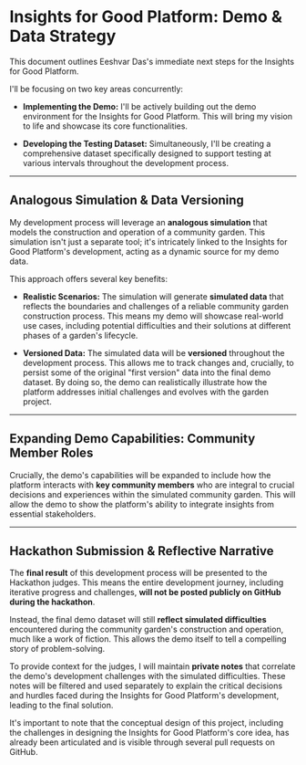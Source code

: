 # Insights for Good Platform: Demo & Data Strategy

This document outlines Eeshvar Das's immediate next steps for the Insights for Good Platform.

I'll be focusing on two key areas concurrently:

* **Implementing the Demo:** I'll be actively building out the demo environment for the Insights for Good Platform. This will bring my vision to life and showcase its core functionalities.

* **Developing the Testing Dataset:** Simultaneously, I'll be creating a comprehensive dataset specifically designed to support testing at various intervals throughout the development process.

---

## Analogous Simulation & Data Versioning

My development process will leverage an **analogous simulation** that models the construction and operation of a community garden. This simulation isn't just a separate tool; it's intricately linked to the Insights for Good Platform's development, acting as a dynamic source for my demo data.

This approach offers several key benefits:

* **Realistic Scenarios:** The simulation will generate **simulated data** that reflects the boundaries and challenges of a reliable community garden construction process. This means my demo will showcase real-world use cases, including potential difficulties and their solutions at different phases of a garden's lifecycle.

* **Versioned Data:** The simulated data will be **versioned** throughout the development process. This allows me to track changes and, crucially, to persist some of the original "first version" data into the final demo dataset. By doing so, the demo can realistically illustrate how the platform addresses initial challenges and evolves with the garden project.

---

## Expanding Demo Capabilities: Community Member Roles

Crucially, the demo's capabilities will be expanded to include how the platform interacts with **key community members** who are integral to crucial decisions and experiences within the simulated community garden. This will allow the demo to show the platform's ability to integrate insights from essential stakeholders.

---

## Hackathon Submission & Reflective Narrative

The **final result** of this development process will be presented to the Hackathon judges. This means the entire development journey, including iterative progress and challenges, **will not be posted publicly on GitHub during the hackathon**.

Instead, the final demo dataset will still **reflect simulated difficulties** encountered during the community garden's construction and operation, much like a work of fiction. This allows the demo itself to tell a compelling story of problem-solving.

To provide context for the judges, I will maintain **private notes** that correlate the demo's development challenges with the simulated difficulties. These notes will be filtered and used separately to explain the critical decisions and hurdles faced during the Insights for Good Platform's development, leading to the final solution.

It's important to note that the conceptual design of this project, including the challenges in designing the Insights for Good Platform's core idea, has already been articulated and is visible through several pull requests on GitHub.

